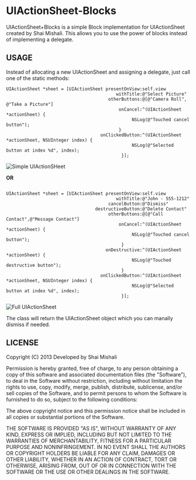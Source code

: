 UIActionSheet-Blocks
================

UIActionSheet+Blocks is a simple Block implementation for UIActionSheet created by Shai Mishali.
This allows you to use the power of blocks instead of implementing a delegate.

USAGE
------

Instead of allocating a new UIActionSheet and assigning a delegate, just call one of the static methods:

```objc
UIActionSheet *sheet = [UIActionSheet presentOnView:self.view
                                          withTitle:@"Select Picture"
                                       otherButtons:@[@"Camera Roll", @"Take a Picture"]
                                           onCancel:^(UIActionSheet *actionSheet) {
                                                NSLog(@"Touched cancel button");
                                           }
                                    onClickedButton:^(UIActionSheet *actionSheet, NSUInteger index) {
                                                NSLog(@"Selected button at index %d", index);
                                            }];
```

![Simple UIActionSHeet](http://i40.tinypic.com/29ge8m9.png)

**OR**

```objc

UIActionSheet *sheet = [UIActionSheet presentOnView:self.view
                                          withTitle:@"John - 555-1212"
                                       cancelButton:@"Dismiss"
                                  destructiveButton:@"Delete Contact"
                                       otherButtons:@[@"Call Contact",@"Message Contact"]
                                           onCancel:^(UIActionSheet *actionSheet) {
                                                NSLog(@"Touched cancel button");
                                            }
                                      onDestructive:^(UIActionSheet *actionSheet) {
                                                NSLog(@"Touched destructive button");
                                            }
                                    onClickedButton:^(UIActionSheet *actionSheet, NSUInteger index) {
                                                NSLog(@"Selected button at index %d", index);
                                            }];
```

![Full UIActionSheet](http://i39.tinypic.com/73j6dw.png)


The class will return the UIActionSheet object which you can manally dismiss if needed.

LICENSE
-------------------

Copyright (C) 2013 Developed by Shai Mishali

Permission is hereby granted, free of charge, to any person obtaining a copy
of this software and associated documentation files (the "Software"), to deal
in the Software without restriction, including without limitation the rights
to use, copy, modify, merge, publish, distribute, sublicense, and/or sell
copies of the Software, and to permit persons to whom the Software is
furnished to do so, subject to the following conditions:

The above copyright notice and this permission notice shall be included in
all copies or substantial portions of the Software.

THE SOFTWARE IS PROVIDED "AS IS", WITHOUT WARRANTY OF ANY KIND, EXPRESS OR
IMPLIED, INCLUDING BUT NOT LIMITED TO THE WARRANTIES OF MERCHANTABILITY,
FITNESS FOR A PARTICULAR PURPOSE AND NONINFRINGEMENT. IN NO EVENT SHALL THE
AUTHORS OR COPYRIGHT HOLDERS BE LIABLE FOR ANY CLAIM, DAMAGES OR OTHER
LIABILITY, WHETHER IN AN ACTION OF CONTRACT, TORT OR OTHERWISE, ARISING FROM,
OUT OF OR IN CONNECTION WITH THE SOFTWARE OR THE USE OR OTHER DEALINGS IN
THE SOFTWARE.